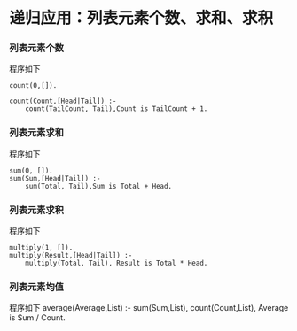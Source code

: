 # 递归应用：列表元素个数、求和、求积

### 列表元素个数
程序如下

```
count(0,[]).

count(Count,[Head|Tail]) :-
    count(TailCount, Tail),Count is TailCount + 1.
```

### 列表元素求和
程序如下

```
sum(0, []).
sum(Sum,[Head|Tail]) :-
    sum(Total, Tail),Sum is Total + Head.
```

### 列表元素求积
程序如下

```
multiply(1, []).
multiply(Result,[Head|Tail]) :-
    multiply(Total, Tail), Result is Total * Head.
```

### 列表元素均值
程序如下
average(Average,List) :-
    sum(Sum,List), count(Count,List), Average is Sum / Count.